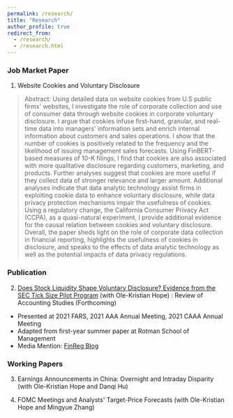 ```yaml
---
permalink: /research/
title: "Research"
author_profile: true
redirect_from: 
  - /research/
  - /research.html
---
```


### Job Market Paper
1. Website Cookies and Voluntary Disclosure
> Abstract: Using detailed data on website cookies from U.S public firms' websites, I investigate the role of corporate collection and use of consumer data through website cookies in corporate voluntary disclosure. I argue that cookies infuse first-hand, granular, and real-time data into managers' information sets and enrich internal information about customers and sales operations. I show that the number of cookies is positively related to the frequency and the likelihood of issuing management sales forecasts. Using FinBERT-based measures of 10-K filings, I find that cookies are also associated with more qualitative disclosure regarding customers, marketing, and products. Further analyses suggest that cookies are more useful if they collect data of stronger relevance and larger amount. Additional analyses indicate that data analytic technology assist firms in exploiting cookie data to enhance voluntary disclosure, while data privacy protection mechanisms impair the usefulness of cookies. Using a regulatory change, the California Consumer Privacy Act (CCPA), as a quasi-natural experiment, I provide additional evidence for the causal relation between cookies and voluntary disclosure. Overall, the paper sheds light on the role of corporate data collection in financial reporting, highlights the usefulness of cookies in disclosure, and speaks to the effects of data analytic technology as well as the potential impacts of data privacy regulations.


### Publication
2. [Does Stock Liquidity Shape Voluntary Disclosure? Evidence from the SEC Tick Size Pilot Program](https://link.springer.com/article/10.1007/s11142-022-09686-0) (with Ole-Kristian Hope)
: Review of Accounting Studies (Forthcoming)

* Presented at 2021 FARS, 2021 AAA Annual Meeting, 2021 CAAA Annual Meeting
* Adapted from first-year summer paper at Rotman School of Management
* Media Mention: [FinReg Blog](https://sites.duke.edu/thefinregblog/2021/11/04/does-stock-liquidity-shape-voluntary-disclosure-evidence-from-the-sec-tick-size-pilot-program/) 

### Working Papers
3. Earnings Announcements in China: Overnight and Intraday Disparity (with Ole-Kristian Hope and Danqi Hu)

4. FOMC Meetings and Analysts' Target-Price Forecasts (with Ole-Kristian Hope and Mingyue Zhang)

